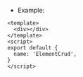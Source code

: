- Example:

```vue
<template>
  <div></div>
</template>
<script>
export default {
  name: 'ElementCrud',
}
</script>
```

